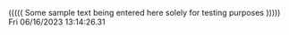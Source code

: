 ((((( Some sample text being entered here solely for testing purposes ))))) Fri 06/16/2023 13:14:26.31

